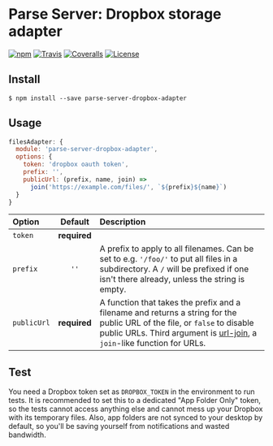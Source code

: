# Parse Server: Dropbox storage adapter

[![npm](https://img.shields.io/npm/v/parse-server-dropbox-adapter.svg?style=flat-square)](https://www.npmjs.com/package/parse-server-dropbox-adapter)
[![Travis](https://img.shields.io/travis/mckay-software/parse-server-dropbox-adapter.svg?style=flat-square)](https://travis-ci.org/mckay-software/parse-server-dropbox-adapter)
[![Coveralls](https://img.shields.io/coveralls/mckay-software/parse-server-dropbox-adapter.svg?style=flat-square)](https://coveralls.io/github/mckay-software/parse-server-dropbox-adapter)
[![License](https://img.shields.io/badge/license-ISC-blue.svg?style=flat-square)](https://spdx.org/licenses/ISC.html)

## Install

```
$ npm install --save parse-server-dropbox-adapter
```

## Usage

```js
filesAdapter: {
  module: 'parse-server-dropbox-adapter',
  options: {
    token: 'dropbox oauth token',
    prefix: '',
    publicUrl: (prefix, name, join) =>
      join('https://example.com/files/', `${prefix}${name}`)
  }
}
```

| Option | Default | Description |
|:-------|:-------:|:------------|
| `token` | **required** ||
| `prefix` | `''` | A prefix to apply to all filenames. Can be set to e.g. `'/foo/'` to put all files in a subdirectory. A `/` will be prefixed if one isn't there already, unless the string is empty. |
| `publicUrl` | **required** | A function that takes the prefix and a filename and returns a string for the public URL of the file, or `false` to disable public URLs. Third argument is [url-join](https://www.npmjs.com/package/url-join), a `join`-like function for URLs. |

## Test

You need a Dropbox token set as `DROPBOX_TOKEN` in the environment to run
tests. It is recommended to set this to a dedicated "App Folder Only" token, so
the tests cannot access anything else and cannot mess up your Dropbox with its
temporary files. Also, app folders are not synced to your desktop by default,
so you'll be saving yourself from notifications and wasted bandwidth.

